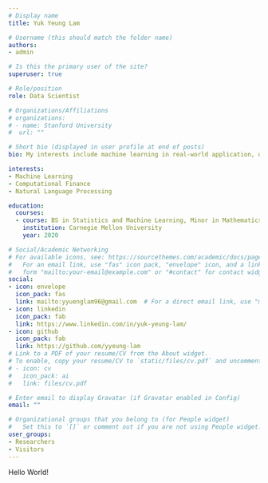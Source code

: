 ```yaml
---
# Display name
title: Yuk Yeung Lam

# Username (this should match the folder name)
authors:
- admin

# Is this the primary user of the site?
superuser: true

# Role/position
role: Data Scientist

# Organizations/Affiliations
# organizations: 
# - name: Stanford University
#  url: ""

# Short bio (displayed in user profile at end of posts)
bio: My interests include machine learning in real-world application, quantitative finance

interests:
- Machine Learning
- Computational Finance
- Natural Language Processing

education:
  courses:
  - course: BS in Statistics and Machine Learning, Minor in Mathematics
    institution: Carnegie Mellon University
    year: 2020

# Social/Academic Networking
# For available icons, see: https://sourcethemes.com/academic/docs/page-builder/#icons
#   For an email link, use "fas" icon pack, "envelope" icon, and a link in the
#   form "mailto:your-email@example.com" or "#contact" for contact widget.
social:
- icon: envelope
  icon_pack: fas
  link: mailto:yyuenglam96@gmail.com  # For a direct email link, use "mailto:test@example.org".
- icon: linkedin
  icon_pack: fab
  link: https://www.linkedin.com/in/yuk-yeung-lam/
- icon: github
  icon_pack: fab
  link: https://github.com/yyeung-lam
# Link to a PDF of your resume/CV from the About widget.
# To enable, copy your resume/CV to `static/files/cv.pdf` and uncomment the lines below.
# - icon: cv
#   icon_pack: ai
#   link: files/cv.pdf

# Enter email to display Gravatar (if Gravatar enabled in Config)
email: ""

# Organizational groups that you belong to (for People widget)
#   Set this to `[]` or comment out if you are not using People widget.
user_groups:
- Researchers
- Visitors
---
```


Hello World!
